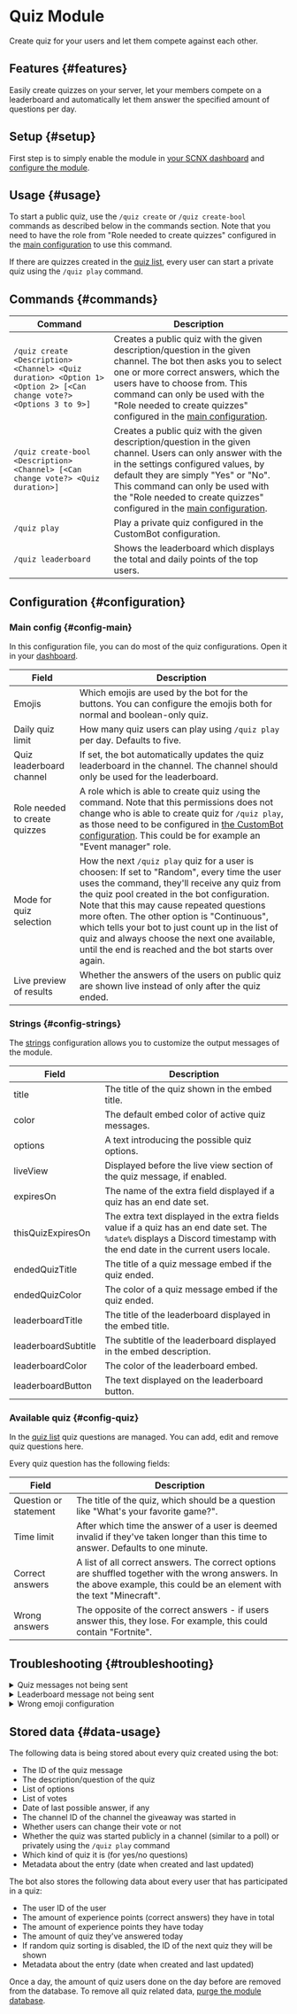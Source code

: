 # Quiz Module

Create quiz for your users and let them compete against each other.

<ModuleOverview moduleName="quiz" />

## Features {#features}
Easily create quizzes on your server, let your members compete on a leaderboard and automatically let them answer the specified amount of questions per day.

## Setup {#setup}

First step is to simply enable the module in [your SCNX dashboard](https://scnx.app/glink?page=bot/modules?query=quiz&ref=scnx-app-docs) and [configure the module](#configuration).

## Usage {#usage}

To start a public quiz, use the `/quiz create` or `/quiz create-bool` commands as described below in the commands section.
Note that you need to have the role from "Role needed to create quizzes" configured in the [main configuration](#config-main) to use this command.

If there are quizzes created in the [quiz list](#config-quiz), every user can start a private quiz using the `/quiz play` command.

## Commands {#commands}

<SlashCommandExplanation />

| Command                                                                                                            | Description                                                                                                                                                                                                                                                                                                              |
|--------------------------------------------------------------------------------------------------------------------|--------------------------------------------------------------------------------------------------------------------------------------------------------------------------------------------------------------------------------------------------------------------------------------------------------------------------|
| `/quiz create <Description> <Channel> <Quiz duration> <Option 1> <Option 2> [<Can change vote?> <Options 3 to 9>]` | Creates a public quiz with the given description/question in the given channel. The bot then asks you to select one or more correct answers, which the users have to choose from. This command can only be used with the "Role needed to create quizzes" configured in the [main configuration](#config-main).           |
| `/quiz create-bool <Description> <Channel> [<Can change vote?> <Quiz duration>]`                                   | Creates a public quiz with the given description/question in the given channel. Users can only answer with the in the settings configured values, by default they are simply "Yes" or "No". This command can only be used with the "Role needed to create quizzes" configured in the [main configuration](#config-main). |
| `/quiz play`                                                                                                       | Play a private quiz configured in the CustomBot configuration.                                                                                                                                                                                                                                                           |
| `/quiz leaderboard`                                                                                                | Shows the leaderboard which displays the total and daily points of the top users.                                                                                                                                                                                                                                        |

## Configuration {#configuration}

### Main config {#config-main}

In this configuration file, you can do most of the quiz configurations.
Open it in your [dashboard](https://scnx.app/glink?page=bot/configuration?file=quiz%7Cconfig).

| Field                         | Description                                                                                                                                                                                                                                                                                                                                                                                                                                         |
|-------------------------------|-----------------------------------------------------------------------------------------------------------------------------------------------------------------------------------------------------------------------------------------------------------------------------------------------------------------------------------------------------------------------------------------------------------------------------------------------------|
| Emojis                        | Which emojis are used by the bot for the buttons. You can configure the emojis both for normal and boolean-only quiz.                                                                                                                                                                                                                                                                                                                               |
| Daily quiz limit              | How many quiz users can play using `/quiz play` per day. Defaults to five.                                                                                                                                                                                                                                                                                                                                                                          |
| Quiz leaderboard channel      | If set, the bot automatically updates the quiz leaderboard in the channel. The channel should only be used for the leaderboard.                                                                                                                                                                                                                                                                                                                     |
| Role needed to create quizzes | A role which is able to create quiz using the command. Note that this permissions does not change who is able to create quiz for `/quiz play`, as those need to be configured in [the CustomBot configuration](#config-quiz). This could be for example an "Event manager" role.                                                                                                                                                                    |
| Mode for quiz selection       | How the next `/quiz play` quiz for a user is choosen: If set to "Random", every time the user uses the command, they'll receive any quiz from the quiz pool created in the bot configuration. Note that this may cause repeated questions more often. The other option is "Continuous", which tells your bot to just count up in the list of quiz and always choose the next one available, until the end is reached and the bot starts over again. |
| Live preview of results       | Whether the answers of the users on public quiz are shown live instead of only after the quiz ended.                                                                                                                                                                                                                                                                                                                                                |

### Strings {#config-strings}

The [strings](https://scnx.app/glink?page=bot/configuration?file=quiz%7Cstrings) configuration allows you to customize the output messages of the module.

| Field               | Description                                                                                                                                                                |
|---------------------|----------------------------------------------------------------------------------------------------------------------------------------------------------------------------|
| title               | The title of the quiz shown in the embed title.                                                                                                                            |
| color               | The default embed color of active quiz messages.                                                                                                                           |
| options             | A text introducing the possible quiz options.                                                                                                                              |
| liveView            | Displayed before the live view section of the quiz message, if enabled.                                                                                                    |
| expiresOn           | The name of the extra field displayed if a quiz has an end date set.                                                                                                       |
| thisQuizExpiresOn   | The extra text displayed in the extra fields value if a quiz has an end date set. The `%date%` displays a Discord timestamp with the end date in the current users locale. |
| endedQuizTitle      | The title of a quiz message embed if the quiz ended.                                                                                                                       |
| endedQuizColor      | The color of a quiz message embed if the quiz ended.                                                                                                                       |
| leaderboardTitle    | The title of the leaderboard displayed in the embed title.                                                                                                                 |
| leaderboardSubtitle | The subtitle of the leaderboard displayed in the embed description.                                                                                                        |
| leaderboardColor    | The color of the leaderboard embed.                                                                                                                                        |
| leaderboardButton   | The text displayed on the leaderboard button.                                                                                                                              |

### Available quiz {#config-quiz}

In the [quiz list](https://scnx.app/glink?page=bot/configuration?file=quiz%7CquizList) quiz questions are managed. You can add, edit and remove quiz questions here.

Every quiz question has the following fields:

| Field                 | Description                                                                                                                                                                |
|-----------------------|----------------------------------------------------------------------------------------------------------------------------------------------------------------------------|
| Question or statement | The title of the quiz, which should be a question like "What's your favorite game?".                                                                                       |
| Time limit            | After which time the answer of a user is deemed invalid if they've taken longer than this time to answer. Defaults to one minute.                                          |
| Correct answers       | A list of all correct answers. The correct options are shuffled together with the wrong answers. In the above example, this could be an element with the text "Minecraft". |
| Wrong answers         | The opposite of the correct answers - if users answer this, they lose. For example, this could contain "Fortnite".                                                         |

## Troubleshooting {#troubleshooting}

<details>
    <summary>Quiz messages not being sent</summary>
    <li>Make sure your configuration is valid:</li>
	<ul>
		<li>Make sure the quiz has at least one correct and one wrong answer.</li>
		<li>Make sure the quiz has a title.</li>
		<li>
			Make sure the <a href="#config-strings">strings configuration</a> is valid, this especially applies to the field values which may not be left empty.
			Also, make sure the used embed color is valid, you can find a full list of all accepted colors on <a href="https://old.discordjs.dev/#/docs/discord.js/v13/typedef/Color">the discord.js docs</a>.
		</li>
	</ul>
</details>
<details>
    <summary>Leaderboard message not being sent</summary>
    <li>Make sure the channel you selected is empty without any messages so the bot can display the leaderboard.</li>
</details>
<details>
    <summary>Wrong emoji configuration</summary>
    <li>Try looking at the color of the button with your choice - if it's green, you won! Otherwise, you might have to read the Rock paper scissor rules again...</li>
</details>

## Stored data {#data-usage}

The following data is being stored about every quiz created using the bot:

* The ID of the quiz message
* The description/question of the quiz
* List of options
* List of votes
* Date of last possible answer, if any
* The channel ID of the channel the giveaway was started in
* Whether users can change their vote or not
* Whether the quiz was started publicly in a channel (similar to a poll) or privately using the `/quiz play` command
* Which kind of quiz it is (for yes/no questions)
* Metadata about the entry (date when created and last updated)

The bot also stores the following data about every user that has participated in a quiz:
* The user ID of the user
* The amount of experience points (correct answers) they have in total
* The amount of experience points they have today
* The amount of quiz they've answered today
* If random quiz sorting is disabled, the ID of the next quiz they will be shown
* Metadata about the entry (date when created and last updated)

Once a day, the amount of quiz users done on the day before are removed from the database.
To remove all quiz related data, [purge the module database](./../../additional-features#reset-module-database).
